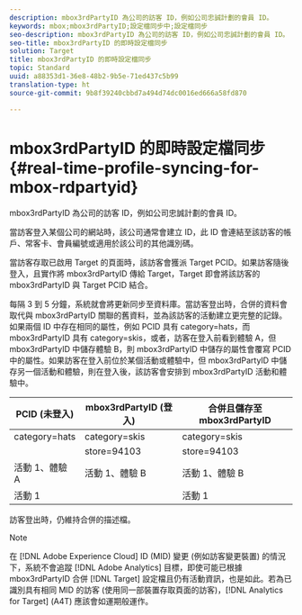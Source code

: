 ```yaml
---
description: mbox3rdPartyID 為公司的訪客 ID，例如公司忠誠計劃的會員 ID。
keywords: mbox;mbox3rdPartyID;設定檔同步中;設定檔同步
seo-description: mbox3rdPartyID 為公司的訪客 ID，例如公司忠誠計劃的會員 ID。
seo-title: mbox3rdPartyID 的即時設定檔同步
solution: Target
title: mbox3rdPartyID 的即時設定檔同步
topic: Standard
uuid: a88353d1-36e8-48b2-9b5e-71ed437c5b99
translation-type: ht
source-git-commit: 9b8f39240cbbd7a494d74dc0016ed666a58fd870

---
```



# mbox3rdPartyID 的即時設定檔同步{#real-time-profile-syncing-for-mbox-rdpartyid}

mbox3rdPartyID 為公司的訪客 ID，例如公司忠誠計劃的會員 ID。

當訪客登入某個公司的網站時，該公司通常會建立 ID，此 ID 會連結至該訪客的帳戶、常客卡、會員編號或適用於該公司的其他識別碼。

當訪客存取已啟用 Target 的頁面時，該訪客會獲派 Target PCID。如果訪客隨後登入，且實作將 mbox3rdPartyID 傳給 Target，Target 即會將該訪客的 mbox3rdPartyID 與 Target PCID 結合。

每隔 3 到 5 分鐘，系統就會將更新同步至資料庫。當訪客登出時，合併的資料會取代與 mbox3rdPartyID 關聯的舊資料，並為該訪客的活動建立更完整的記錄。如果兩個 ID 中存在相同的屬性，例如 PCID 具有 category=hats，而 mbox3rdPartyID 具有 category=skis，或者，訪客在登入前看到體驗 A，但 mbox3rdPartyID 中儲存體驗 B，則 mbox3rdPartyID 中儲存的屬性會覆寫 PCID 中的屬性。如果訪客在登入前位於某個活動或體驗中，但 mbox3rdPartyID 中儲存另一個活動和體驗，則在登入後，該訪客會安排到 mbox3rdPartyID 活動和體驗中。

| PCID (未登入) | mbox3rdPartyID (登入) | 合併且儲存至 mbox3rdPartyID |
|---|---|---|
| category=hats | category=skis | category=skis |
|  | store=94103 | store=94103 |
| 活動 1、體驗 A | 活動 1、體驗 B | 活動 1、體驗 B |
| 活動 1 |  | 活動 1 |

訪客登出時，仍維持合併的描述檔。

>[!NOTE]
>
>在 [!DNL Adobe Experience Cloud] ID (MID) 變更 (例如訪客變更裝置) 的情況下，系統不會追蹤 [!DNL Adobe Analytics] 目標，即使可能已根據 mbox3rdPartyID 合併 [!DNL Target] 設定檔且仍有活動資訊，也是如此。若為已識別具有相同 MID 的訪客 (使用同一部裝置存取頁面的訪客)，[!DNL Analytics for Target] (A4T) 應該會如運期般運作。
